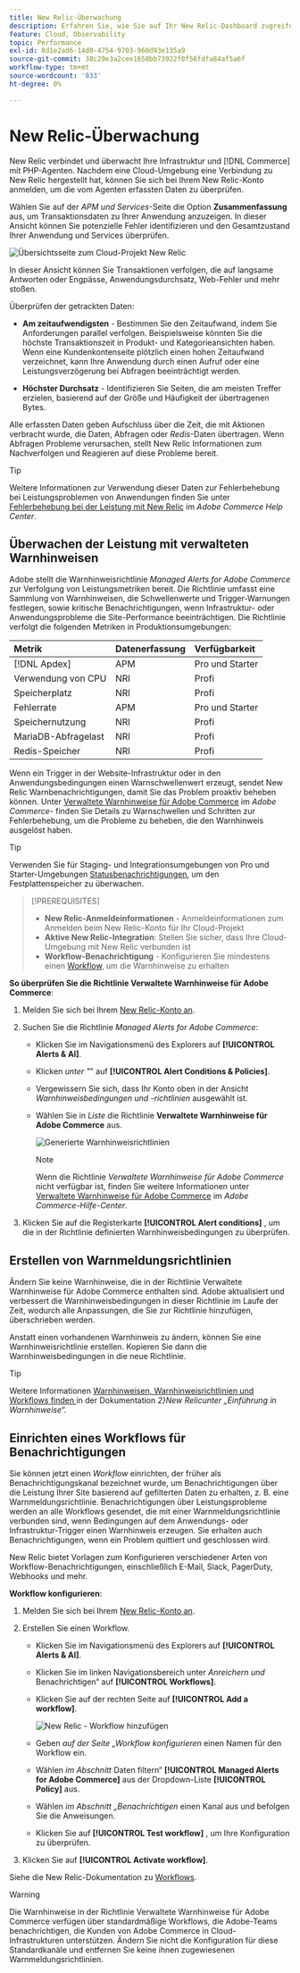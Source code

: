 ```yaml
---
title: New Relic-Überwachung
description: Erfahren Sie, wie Sie auf Ihr New Relic-Dashboard zugreifen und Daten aus Ihrem Adobe Commerce in einem Cloud-Infrastrukturprojekt analysieren können.
feature: Cloud, Observability
topic: Performance
exl-id: 8d1e2ad6-14d0-4754-9703-960d93e135a9
source-git-commit: 38c29e3a2cee1658bb73922f0f56fdfa84af5a6f
workflow-type: tm+mt
source-wordcount: '833'
ht-degree: 0%

---
```


# New Relic-Überwachung

New Relic verbindet und überwacht Ihre Infrastruktur und [!DNL Commerce] mit PHP-Agenten. Nachdem eine Cloud-Umgebung eine Verbindung zu New Relic hergestellt hat, können Sie sich bei Ihrem New Relic-Konto anmelden, um die vom Agenten erfassten Daten zu überprüfen.

Wählen Sie auf der _APM und Services_-Seite die Option **Zusammenfassung** aus, um Transaktionsdaten zu Ihrer Anwendung anzuzeigen. In dieser Ansicht können Sie potenzielle Fehler identifizieren und den Gesamtzustand Ihrer Anwendung und Services überprüfen.

![Übersichtsseite zum Cloud-Projekt New Relic](../../assets/new-relic/dashboard.png)

In dieser Ansicht können Sie Transaktionen verfolgen, die auf langsame Antworten oder Engpässe, Anwendungsdurchsatz, Web-Fehler und mehr stoßen.

Überprüfen der getrackten Daten:

- **Am zeitaufwendigsten** - Bestimmen Sie den Zeitaufwand, indem Sie Anforderungen parallel verfolgen. Beispielsweise könnten Sie die höchste Transaktionszeit in Produkt- und Kategorieansichten haben. Wenn eine Kundenkontenseite plötzlich einen hohen Zeitaufwand verzeichnet, kann Ihre Anwendung durch einen Aufruf oder eine Leistungsverzögerung bei Abfragen beeinträchtigt werden.

- **Höchster Durchsatz** - Identifizieren Sie Seiten, die am meisten Treffer erzielen, basierend auf der Größe und Häufigkeit der übertragenen Bytes.

Alle erfassten Daten geben Aufschluss über die Zeit, die mit Aktionen verbracht wurde, die Daten, Abfragen oder _Redis_-Daten übertragen. Wenn Abfragen Probleme verursachen, stellt New Relic Informationen zum Nachverfolgen und Reagieren auf diese Probleme bereit.

>[!TIP]
>
>Weitere Informationen zur Verwendung dieser Daten zur Fehlerbehebung bei Leistungsproblemen von Anwendungen finden Sie unter [Fehlerbehebung bei der Leistung mit New Relic](https://experienceleague.adobe.com/docs/commerce-knowledge-base/kb/troubleshooting/miscellaneous/troubleshoot-performance-using-new-relic-on-magento-commerce.html) im _Adobe Commerce Help Center_.

## Überwachen der Leistung mit verwalteten Warnhinweisen

Adobe stellt die Warnhinweisrichtlinie _Managed Alerts for Adobe Commerce_ zur Verfolgung von Leistungsmetriken bereit. Die Richtlinie umfasst eine Sammlung von Warnhinweisen, die Schwellenwerte und Trigger-Warnungen festlegen, sowie kritische Benachrichtigungen, wenn Infrastruktur- oder Anwendungsprobleme die Site-Performance beeinträchtigen. Die Richtlinie verfolgt die folgenden Metriken in Produktionsumgebungen:

| Metrik | Datenerfassung | Verfügbarkeit |
|:-------------------|:----------------|:----------------|
| [!DNL Apdex] | APM | Pro und Starter |
| Verwendung von CPU | NRI | Profi |
| Speicherplatz | NRI | Profi |
| Fehlerrate | APM | Pro und Starter |
| Speichernutzung | NRI | Profi |
| MariaDB-Abfragelast | NRI | Profi |
| Redis-Speicher | NRI | Profi |

Wenn ein Trigger in der Website-Infrastruktur oder in den Anwendungsbedingungen einen Warnschwellenwert erzeugt, sendet New Relic Warnbenachrichtigungen, damit Sie das Problem proaktiv beheben können. Unter [Verwaltete Warnhinweise für Adobe Commerce](https://experienceleague.adobe.com/docs/commerce-knowledge-base/kb/support-tools/managed-alerts/managed-alerts-for-magento-commerce.html) im _Adobe Commerce-_ finden Sie Details zu Warnschwellen und Schritten zur Fehlerbehebung, um die Probleme zu beheben, die den Warnhinweis ausgelöst haben.

>[!TIP]
>
>Verwenden Sie für Staging- und Integrationsumgebungen von Pro und Starter-Umgebungen [Statusbenachrichtigungen](../integrations/health-notifications.md), um den Festplattenspeicher zu überwachen.

>[!PREREQUISITES]
>
>- **New Relic-Anmeldeinformationen** - Anmeldeinformationen zum Anmelden beim New Relic-Konto für Ihr Cloud-Projekt
>- **Aktive New Relic-Integration**: Stellen Sie sicher, dass Ihre Cloud-Umgebung mit New Relic verbunden ist
>- **Workflow-Benachrichtigung** - Konfigurieren Sie mindestens einen [Workflow](#set-up-a-workflow-for-notifications), um die Warnhinweise zu erhalten

**So überprüfen Sie die Richtlinie Verwaltete Warnhinweise für Adobe Commerce**:

1. Melden Sie sich bei Ihrem [New Relic-Konto an](https://login.newrelic.com/login).

1. Suchen Sie die Richtlinie _Managed Alerts for Adobe Commerce_:

   - Klicken Sie im Navigationsmenü des Explorers auf **[!UICONTROL Alerts & AI]**.

   - Klicken _unter &quot;_&quot; auf **[!UICONTROL Alert Conditions & Policies]**.

   - Vergewissern Sie sich, dass Ihr Konto oben in der Ansicht _Warnhinweisbedingungen und -richtlinien_ ausgewählt ist.

   - Wählen Sie in _Liste_ die Richtlinie **Verwaltete Warnhinweise für Adobe Commerce** aus.

     ![Generierte Warnhinweisrichtlinien](../../assets/new-relic/managed-alerts-policy.png)

     >[!NOTE]
     >
     >Wenn die Richtlinie _Verwaltete Warnhinweise für Adobe Commerce_ nicht verfügbar ist, finden Sie weitere Informationen unter [Verwaltete Warnhinweise für Adobe Commerce](https://experienceleague.adobe.com/docs/commerce-knowledge-base/kb/support-tools/managed-alerts/managed-alerts-for-magento-commerce.html) im _Adobe Commerce-Hilfe-Center_.

1. Klicken Sie auf die Registerkarte **[!UICONTROL Alert conditions]** , um die in der Richtlinie definierten Warnhinweisbedingungen zu überprüfen.

## Erstellen von Warnmeldungsrichtlinien

Ändern Sie keine Warnhinweise, die in der Richtlinie Verwaltete Warnhinweise für Adobe Commerce enthalten sind. Adobe aktualisiert und verbessert die Warnhinweisbedingungen in dieser Richtlinie im Laufe der Zeit, wodurch alle Anpassungen, die Sie zur Richtlinie hinzufügen, überschrieben werden.

Anstatt einen vorhandenen Warnhinweis zu ändern, können Sie eine Warnhinweisrichtlinie erstellen. Kopieren Sie dann die Warnhinweisbedingungen in die neue Richtlinie.

>[!TIP]
>
>Weitere Informationen [ Warnhinweisen, Warnhinweisrichtlinien und Workflows finden ](https://docs.newrelic.com/docs/alerts/overview/) in der Dokumentation _2}New Relicunter „Einführung in Warnhinweise“._

## Einrichten eines Workflows für Benachrichtigungen

Sie können jetzt einen _Workflow_ einrichten, der früher als Benachrichtigungskanal bezeichnet wurde, um Benachrichtigungen über die Leistung Ihrer Site basierend auf gefilterten Daten zu erhalten, z. B. eine Warnmeldungsrichtlinie. Benachrichtigungen über Leistungsprobleme werden an alle Workflows gesendet, die mit einer Warnmeldungsrichtlinie verbunden sind, wenn Bedingungen auf dem Anwendungs- oder Infrastruktur-Trigger einen Warnhinweis erzeugen. Sie erhalten auch Benachrichtigungen, wenn ein Problem quittiert und geschlossen wird.

New Relic bietet Vorlagen zum Konfigurieren verschiedener Arten von Workflow-Benachrichtigungen, einschließlich E-Mail, Slack, PagerDuty, Webhooks und mehr.

**Workflow konfigurieren**:

1. Melden Sie sich bei Ihrem [New Relic-Konto an](https://login.newrelic.com/login).

1. Erstellen Sie einen Workflow.

   - Klicken Sie im Navigationsmenü des Explorers auf **[!UICONTROL Alerts & AI]**.

   - Klicken Sie im linken Navigationsbereich unter _Anreichern und_ Benachrichtigen“ auf **[!UICONTROL Workflows]**.

   - Klicken Sie auf der rechten Seite auf **[!UICONTROL Add a workflow]**.

     ![New Relic - Workflow hinzufügen](../../assets/new-relic/add-a-workflow.png)

   - Geben _auf der Seite „Workflow konfigurieren_ einen Namen für den Workflow ein.

   - Wählen _im Abschnitt_ Daten filtern“ **[!UICONTROL Managed Alerts for Adobe Commerce]** aus der Dropdown-Liste **[!UICONTROL Policy]** aus.

   - Wählen _im Abschnitt „Benachrichtigen_ einen Kanal aus und befolgen Sie die Anweisungen.

   - Klicken Sie auf **[!UICONTROL Test workflow]** , um Ihre Konfiguration zu überprüfen.

1. Klicken Sie auf **[!UICONTROL Activate workflow]**.

Siehe die New Relic-Dokumentation zu [Workflows](https://docs.newrelic.com/docs/alerts-applied-intelligence/applied-intelligence/incident-workflows/incident-workflows/).

>[!WARNING]
>
>Die Warnhinweise in der Richtlinie Verwaltete Warnhinweise für Adobe Commerce verfügen über standardmäßige Workflows, die Adobe-Teams benachrichtigen, die Kunden von Adobe Commerce in Cloud-Infrastrukturen unterstützen. Ändern Sie nicht die Konfiguration für diese Standardkanäle und entfernen Sie keine ihnen zugewiesenen Warnmeldungsrichtlinien.
